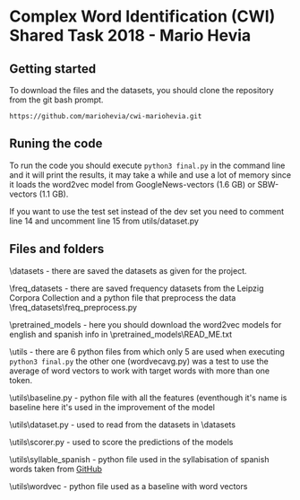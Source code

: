 # Complex Word Identification (CWI) Shared Task 2018 - Mario Hevia

## Getting started
To download the files and the datasets, you should clone the repository from the git bash prompt.

    https://github.com/mariohevia/cwi-mariohevia.git

## Runing the code

To run the code you should execute `python3 final.py` in the command line and it will print the results, it may take a while and use a lot of memory since it loads the word2vec model from GoogleNews-vectors (1.6 GB) or SBW-vectors (1.1 GB).

If you want to use the test set instead of the dev set you need to comment line 14 and uncomment line 15 from utils/dataset.py

## Files and folders

\datasets - there are saved the datasets as given for the project.

\freq_datasets - there are saved frequency datasets from the Leipzig Corpora Collection and a python file that preprocess the data \freq_datasets\freq_preprocess.py

\pretrained_models - here you should download the word2vec models for english and spanish info in \pretrained_models\READ_ME.txt

\utils - there are 6 python files from which only 5 are used when executing `python3 final.py` the other one (wordvecavg.py) was a test to use the average of word vectors to work with target words with more than one token.

\utils\baseline.py - python file with all the features (eventhough it's name is baseline here it's used in the improvement of the model

\utils\dataset.py - used to read from the datasets in \datasets

\utils\scorer.py - used to score the predictions of the models

\utils\syllable_spanish - python file used in the syllabisation of spanish words taken from [GitHub](https://github.com/mabodo/sibilizador/blob/master/Silabizator.ipynb)

\utils\wordvec - python file used as a baseline with word vectors

